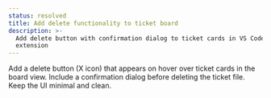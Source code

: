 ```yaml
---
status: resolved
title: Add delete functionality to ticket board
description: >-
  Add delete button with confirmation dialog to ticket cards in VS Code
  extension
---
```

Add a delete button (X icon) that appears on hover over ticket cards in the board view. Include a confirmation dialog before deleting the ticket file. Keep the UI minimal and clean.
